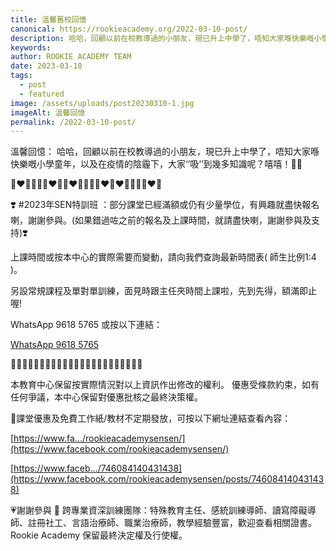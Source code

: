 ```yaml
---
title: 溫馨舊校回憶
canonical: https://rookieacademy.org/2022-03-10-post/
description: 哈哈，回顧以前在校教導過的小朋友，現已升上中學了，唔知大家喺快樂嘅小學童年，以及在疫情的陰霾下，大家‘’吸‘’到幾多知識呢？嘻嘻！🥹😘
keywords: 
author: ROOKIE ACADEMY TEAM
date: 2023-03-10
tags:
  - post
  - featured
image: /assets/uploads/post20230310-1.jpg
imageAlt: 溫馨回憶
permalink: /2022-03-10-post/
---
```


溫馨回憶：
哈哈，回顧以前在校教導過的小朋友，現已升上中學了，唔知大家喺快樂嘅小學童年，以及在疫情的陰霾下，大家‘’吸‘’到幾多知識呢？嘻嘻！🥹😘

🧡❤💛💚💚💛❤🧡🧡❤💛💚💚💛❤🧡❤💛💚💚💛❤🧡

❣️ #2023年SEN特訓班 ：部分課堂已經滿額或仍有少量學位，有興趣就盡快報名喇，謝謝參與。(如果錯過咗之前的報名及上課時間，就請盡快喇，謝謝參與及支持)❣️

上課時間或按本中心的實際需要而變動，請向我們查詢最新時間表( 師生比例1:4 )。

另設常規課程及單對單訓練，面見時跟主任夾時間上課啦，先到先得，額滿即止喔!

WhatsApp 9618 5765 或按以下連結：

[WhatsApp 9618 5765](https://bit.ly/3MZ4RNN)

🌟🌟🌟🌟🌟🌟🌟🌟🌟🌟🌟🌟🌟🌟🌟🌟🌟🌟🌟🌟🌟🌟🌟

本教育中心保留按實際情況對以上資訊作出修改的權利。
優惠受條款約束，如有任何爭議，本中心保留對優惠批核之最終決策權。

🥰課堂優惠及免費工作紙/教材不定期發放，可按以下網址連結查看內容：

[https://www.fa.../rookieacademysensen/](https://www.facebook.com/rookieacademysensen/)

[https://www.faceb.../746084140431438](https://www.facebook.com/rookieacademysensen/posts/746084140431438)

💗謝謝參與 📝 跨專業資深訓練團隊：特殊教育主任、感統訓練導師、讀寫障礙導師、註冊社工、言語治療師、職業治療師，教學經驗豐富，歡迎查看相關證書。
Rookie Academy 保留最終決定權及行使權。
